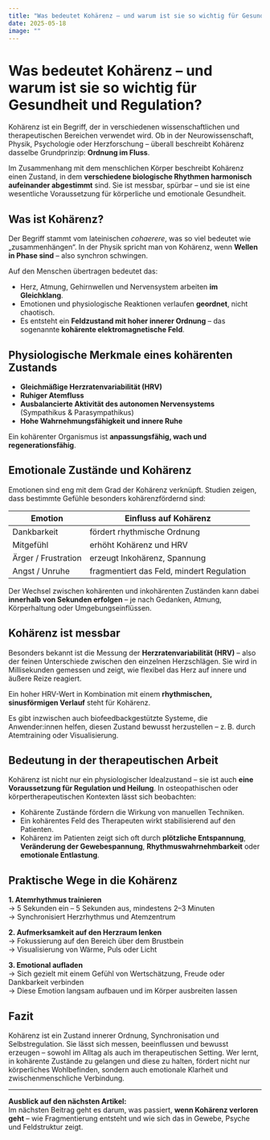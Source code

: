 ```yaml
---
title: "Was bedeutet Kohärenz – und warum ist sie so wichtig für Gesundheit und Regulation?"
date: 2025-05-18
image: ""
---
```


# Was bedeutet Kohärenz – und warum ist sie so wichtig für Gesundheit und Regulation?

Kohärenz ist ein Begriff, der in verschiedenen wissenschaftlichen und therapeutischen Bereichen verwendet wird. Ob in der Neurowissenschaft, Physik, Psychologie oder Herzforschung – überall beschreibt Kohärenz dasselbe Grundprinzip: **Ordnung im Fluss**.

Im Zusammenhang mit dem menschlichen Körper beschreibt Kohärenz einen Zustand, in dem **verschiedene biologische Rhythmen harmonisch aufeinander abgestimmt** sind. Sie ist messbar, spürbar – und sie ist eine wesentliche Voraussetzung für körperliche und emotionale Gesundheit.

## Was ist Kohärenz?

Der Begriff stammt vom lateinischen *cohaerere*, was so viel bedeutet wie „zusammenhängen“. In der Physik spricht man von Kohärenz, wenn **Wellen in Phase sind** – also synchron schwingen.

Auf den Menschen übertragen bedeutet das:
- Herz, Atmung, Gehirnwellen und Nervensystem arbeiten **im Gleichklang**.
- Emotionen und physiologische Reaktionen verlaufen **geordnet**, nicht chaotisch.
- Es entsteht ein **Feldzustand mit hoher innerer Ordnung** – das sogenannte **kohärente elektromagnetische Feld**.

## Physiologische Merkmale eines kohärenten Zustands

- **Gleichmäßige Herzratenvariabilität (HRV)**  
- **Ruhiger Atemfluss**  
- **Ausbalancierte Aktivität des autonomen Nervensystems** (Sympathikus & Parasympathikus)  
- **Hohe Wahrnehmungsfähigkeit und innere Ruhe**

Ein kohärenter Organismus ist **anpassungsfähig, wach und regenerationsfähig**.

## Emotionale Zustände und Kohärenz

Emotionen sind eng mit dem Grad der Kohärenz verknüpft. Studien zeigen, dass bestimmte Gefühle besonders kohärenzfördernd sind:

| Emotion               | Einfluss auf Kohärenz |
|-----------------------|------------------------|
| Dankbarkeit           | fördert rhythmische Ordnung |
| Mitgefühl             | erhöht Kohärenz und HRV |
| Ärger / Frustration   | erzeugt Inkohärenz, Spannung |
| Angst / Unruhe        | fragmentiert das Feld, mindert Regulation |

Der Wechsel zwischen kohärenten und inkohärenten Zuständen kann dabei **innerhalb von Sekunden erfolgen** – je nach Gedanken, Atmung, Körperhaltung oder Umgebungseinflüssen.

## Kohärenz ist messbar

Besonders bekannt ist die Messung der **Herzratenvariabilität (HRV)** – also der feinen Unterschiede zwischen den einzelnen Herzschlägen. Sie wird in Millisekunden gemessen und zeigt, wie flexibel das Herz auf innere und äußere Reize reagiert.

Ein hoher HRV-Wert in Kombination mit einem **rhythmischen, sinusförmigen Verlauf** steht für Kohärenz.

Es gibt inzwischen auch biofeedbackgestützte Systeme, die Anwender:innen helfen, diesen Zustand bewusst herzustellen – z. B. durch Atemtraining oder Visualisierung.

## Bedeutung in der therapeutischen Arbeit

Kohärenz ist nicht nur ein physiologischer Idealzustand – sie ist auch **eine Voraussetzung für Regulation und Heilung**. In osteopathischen oder körpertherapeutischen Kontexten lässt sich beobachten:

- Kohärente Zustände fördern die Wirkung von manuellen Techniken.
- Ein kohärentes Feld des Therapeuten wirkt stabilisierend auf den Patienten.
- Kohärenz im Patienten zeigt sich oft durch **plötzliche Entspannung**, **Veränderung der Gewebespannung**, **Rhythmuswahrnehmbarkeit** oder **emotionale Entlastung**.

## Praktische Wege in die Kohärenz

**1. Atemrhythmus trainieren**  
→ 5 Sekunden ein – 5 Sekunden aus, mindestens 2–3 Minuten  
→ Synchronisiert Herzrhythmus und Atemzentrum

**2. Aufmerksamkeit auf den Herzraum lenken**  
→ Fokussierung auf den Bereich über dem Brustbein  
→ Visualisierung von Wärme, Puls oder Licht

**3. Emotional aufladen**  
→ Sich gezielt mit einem Gefühl von Wertschätzung, Freude oder Dankbarkeit verbinden  
→ Diese Emotion langsam aufbauen und im Körper ausbreiten lassen

## Fazit

Kohärenz ist ein Zustand innerer Ordnung, Synchronisation und Selbstregulation. Sie lässt sich messen, beeinflussen und bewusst erzeugen – sowohl im Alltag als auch im therapeutischen Setting. Wer lernt, in kohärente Zustände zu gelangen und diese zu halten, fördert nicht nur körperliches Wohlbefinden, sondern auch emotionale Klarheit und zwischenmenschliche Verbindung.

---

**Ausblick auf den nächsten Artikel:**  
Im nächsten Beitrag geht es darum, was passiert, **wenn Kohärenz verloren geht** – wie Fragmentierung entsteht und wie sich das in Gewebe, Psyche und Feldstruktur zeigt.
